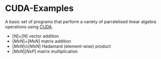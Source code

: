 # CUDA-Examples

A basic set of programs that perform a variety of parralelised linear algebra operations using [CUDA](https://en.wikipedia.org/wiki/CUDA).
- [*N*]+[*N*] vector addition
- [*M*x*N*]+[*M*x*N*] matrix addition
- [*M*x*N*]⊙[*M*x*N*] Hadamard (element-wise) product
- [*M*x*N*][*N*x*P*] matrix multiplication
